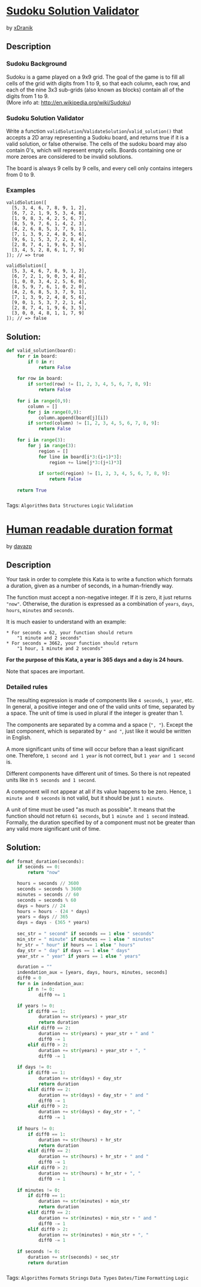 # [Sudoku Solution Validator](https://www.codewars.com/kata/529bf0e9bdf7657179000008)
by [xDranik](https://www.codewars.com/users/xDranik)
## Description
### Sudoku Background

Sudoku is a game played on a 9x9 grid. The goal of the game is to fill all cells of the grid with digits from 1 to 9, so that each column, each row, and each of the nine 3x3 sub-grids (also known as blocks) contain all of the digits from 1 to 9. <br/>
(More info at: http://en.wikipedia.org/wiki/Sudoku)

### Sudoku Solution Validator

Write a function `validSolution`/`ValidateSolution`/`valid_solution()` that accepts a 2D array representing a Sudoku board, and returns true if it is a valid solution, or false otherwise. The cells of the sudoku board may also contain 0's, which will represent empty cells. Boards containing one or more zeroes are considered to be invalid solutions.

The board is always 9 cells by 9 cells, and every cell only contains integers from 0 to 9.
 

### Examples

```
validSolution([
  [5, 3, 4, 6, 7, 8, 9, 1, 2],
  [6, 7, 2, 1, 9, 5, 3, 4, 8],
  [1, 9, 8, 3, 4, 2, 5, 6, 7],
  [8, 5, 9, 7, 6, 1, 4, 2, 3],
  [4, 2, 6, 8, 5, 3, 7, 9, 1],
  [7, 1, 3, 9, 2, 4, 8, 5, 6],
  [9, 6, 1, 5, 3, 7, 2, 8, 4],
  [2, 8, 7, 4, 1, 9, 6, 3, 5],
  [3, 4, 5, 2, 8, 6, 1, 7, 9]
]); // => true
```

```
validSolution([
  [5, 3, 4, 6, 7, 8, 9, 1, 2], 
  [6, 7, 2, 1, 9, 0, 3, 4, 8],
  [1, 0, 0, 3, 4, 2, 5, 6, 0],
  [8, 5, 9, 7, 6, 1, 0, 2, 0],
  [4, 2, 6, 8, 5, 3, 7, 9, 1],
  [7, 1, 3, 9, 2, 4, 8, 5, 6],
  [9, 0, 1, 5, 3, 7, 2, 1, 4],
  [2, 8, 7, 4, 1, 9, 6, 3, 5],
  [3, 0, 0, 4, 8, 1, 1, 7, 9]
]); // => false
```
## Solution:
```python
def valid_solution(board):
    for r in board:
        if 0 in r:
            return False
        
    for row in board:
        if sorted(row) != [1, 2, 3, 4, 5, 6, 7, 8, 9]:
            return False
    
    for i in range(0,9):
        column = []
        for j in range(0,9):
            column.append(board[j][i])
        if sorted(column) != [1, 2, 3, 4, 5, 6, 7, 8, 9]:
            return False
    
    for i in range(3):
        for j in range(3):
            region = []
            for line in board[i*3:(i+1)*3]:
                region += line[j*3:(j+1)*3]
            
            if sorted(region) != [1, 2, 3, 4, 5, 6, 7, 8, 9]:
                return False
            
    return True
```
###
Tags: `Algorithms` `Data Structures` `Logic` `Validation`
<br>
# [Human readable duration format](https://www.codewars.com/kata/52742f58faf5485cae000b9a)
by [davazp](https://www.codewars.com/users/davazp)
## Description
Your task in order to complete this Kata is to write a function which formats a duration, given as a number of seconds, in a human-friendly way.

The function must accept a non-negative integer. If it is zero, it just returns `"now"`. Otherwise,  the duration is expressed as a combination of `years`, `days`, `hours`, `minutes` and `seconds`.

It is much easier to understand with an example:

```text
* For seconds = 62, your function should return 
    "1 minute and 2 seconds"
* For seconds = 3662, your function should return
    "1 hour, 1 minute and 2 seconds"
```

**For the purpose of this Kata, a year is 365 days and a day is 24 hours.**

Note that spaces are important.


### Detailed rules

The resulting expression is made of components like `4 seconds`, `1 year`, etc.  In general, a positive integer and one of the valid units of time, separated by a space. The unit of time is used in plural if the integer is greater than 1.

The components are separated by a comma and a space (`", "`). Except the last component, which is separated by `" and "`, just like it would be written in English. 

A more significant units of time will occur before than a least significant one. Therefore, `1 second and 1 year` is not correct, but `1 year and 1 second` is.

Different components have different unit of times. So there is not repeated units like in `5 seconds and 1 second`.

A component will not appear at all if its value happens to be zero.  Hence, `1 minute and 0 seconds` is not valid, but it should be just `1 minute`.

 A unit of time must be used "as much as possible". It means that the function should not return `61 seconds`, but `1 minute and 1 second` instead.  Formally, the duration specified by  of a component must not be greater than any valid more significant unit of time.

## Solution:
```python
def format_duration(seconds):
    if seconds == 0:
        return "now"

    hours = seconds // 3600
    seconds = seconds % 3600
    minutes = seconds // 60
    seconds = seconds % 60
    days = hours // 24
    hours = hours - (24 * days)
    years = days // 365
    days = days - (365 * years)
    
    sec_str = " second" if seconds == 1 else " seconds"
    min_str = " minute" if minutes == 1 else " minutes"
    hr_str = " hour" if hours == 1 else " hours"
    day_str = " day" if days == 1 else " days"
    year_str = " year" if years == 1 else " years"

    duration = ""
    indendation_aux = [years, days, hours, minutes, seconds]
    diff0 = 0
    for n in indendation_aux:
        if n != 0:
            diff0 += 1

    if years != 0:
        if diff0 == 1:
            duration += str(years) + year_str
            return duration
        elif diff0 == 2:
            duration += str(years) + year_str + " and "
            diff0 -= 1
        elif diff0 > 2:
            duration += str(years) + year_str + ", "
            diff0 -= 1
    
    if days != 0:
        if diff0 == 1:
            duration += str(days) + day_str
            return duration
        elif diff0 == 2:
            duration += str(days) + day_str + " and "
            diff0 -= 1
        elif diff0 > 2:
            duration += str(days) + day_str + ", "
            diff0 -= 1
            
    if hours != 0:
        if diff0 == 1:
            duration += str(hours) + hr_str
            return duration
        elif diff0 == 2:
            duration += str(hours) + hr_str + " and "
            diff0 -= 1
        elif diff0 > 2:
            duration += str(hours) + hr_str + ", "
            diff0 -= 1
            
    if minutes != 0:
        if diff0 == 1:
            duration += str(minutes) + min_str
            return duration
        elif diff0 == 2:
            duration += str(minutes) + min_str + " and "
            diff0 -= 1
        elif diff0 > 2:
            duration += str(minutes) + min_str + ", "
            diff0 -= 1
        
    if seconds != 0:
        duration += str(seconds) + sec_str
        return duration
```
###
Tags: `Algorithms` `Formats` `Strings` `Data Types` `Dates/Time` `Formatting` `Logic`
<br>
